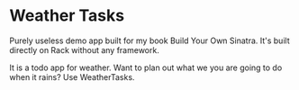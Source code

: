 # Weather Tasks

Purely useless demo app built for my book Build Your Own Sinatra. It's built directly on Rack without any framework.

It is a todo app for weather. Want to plan out what we you are going to do when it rains? Use WeatherTasks.
